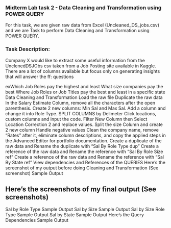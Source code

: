 ### Midterm Lab task 2 - Data Cleaning and Transformation using POWER QUERY
For this task, we are given raw data from Excel (Uncleaned_DS_jobs.csv) and we are Task to perform Data Cleaning and Transformation using POWER QUERY.

### Task Description:
Company X would like to extract some useful information from the UnclenedDSJObs csv taken from a Job Posting site available in Kaggle. There are a lot of columns available but focus only on generating insights that will answer the ff: questions

exWhich Job Roles pay the highest and least
What size companies pay the best
Where Job Roles or Job Titles pay the best and least in a specific state
Data Cleaning and Transformation
Load the raw file
Duplicate the raw data
In the Salary Estimate Column, remove all the characters after the open parenthesis. Create 2 new columns: Min Sal and Max Sal.
Add a column and change it into Role Type.
SPLIT COLUMNS by Delimeter
Click locations, custom columns and input the code.
Filter New Column then Select Location Correction 2 and replace values.
Split the size Column and create 2 new column
Handle negative values
Clean the company name, remove “Rates” after it, eliminate column descriptions, and copy the applied steps in the Advanced Editor for portfolio documentation.
Create a duplicate of the raw data and Rename the duplicate with “Sal By Role Type dup”
Create a reference of the raw data and Rename the reference with “Sal By Role Size ref”
Create a reference of the raw data and Rename the reference with “Sal By State ref”
View dependencies and References of the QUERIES
Here’s the screenshot of my output before doing Cleaning and Transformation (See screenshot)
Sample Output

## Here’s the screenshots of my final output (See screenshots)
Sal by Role Type Sample Output
Sal by Size Sample Output
Sal by Size Role Type Sample Output
Sal by State Sample Output
Here’s the Query Dependencies
Sample Output
